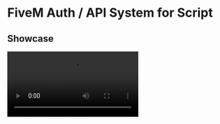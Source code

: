 # FiveM Auth / API System for Script

## Showcase
![veuqx](https://cdn.discordapp.com/attachments/1236689040368205937/1236972360465256478/veuqx_auth.mp4?ex=6639f3c8&is=6638a248&hm=71e15dcb3d2188ba11e14faa1aac8f44f7058621313f34e2ee7f35bd85c66cdb&)


